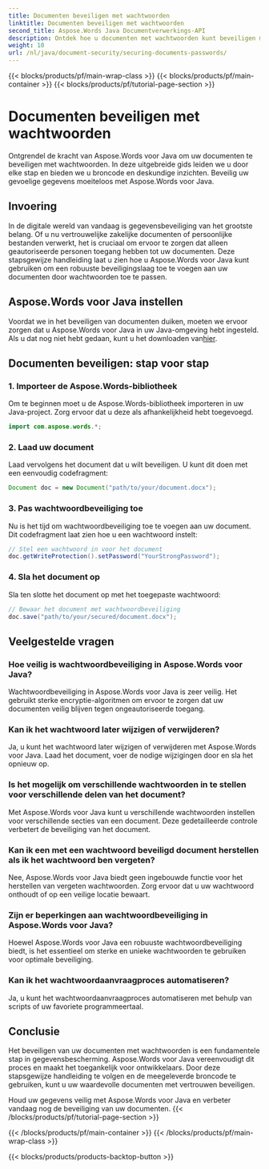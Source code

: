 ```yaml
---
title: Documenten beveiligen met wachtwoorden
linktitle: Documenten beveiligen met wachtwoorden
second_title: Aspose.Words Java Documentverwerkings-API
description: Ontdek hoe u documenten met wachtwoorden kunt beveiligen met Aspose.Words voor Java. Deze stapsgewijze handleiding bevat broncode en tips van experts. Houd uw gegevens beschermd.
weight: 10
url: /nl/java/document-security/securing-documents-passwords/
---
```


{{< blocks/products/pf/main-wrap-class >}}
{{< blocks/products/pf/main-container >}}
{{< blocks/products/pf/tutorial-page-section >}}

# Documenten beveiligen met wachtwoorden


Ontgrendel de kracht van Aspose.Words voor Java om uw documenten te beveiligen met wachtwoorden. In deze uitgebreide gids leiden we u door elke stap en bieden we u broncode en deskundige inzichten. Beveilig uw gevoelige gegevens moeiteloos met Aspose.Words voor Java.


## Invoering

In de digitale wereld van vandaag is gegevensbeveiliging van het grootste belang. Of u nu vertrouwelijke zakelijke documenten of persoonlijke bestanden verwerkt, het is cruciaal om ervoor te zorgen dat alleen geautoriseerde personen toegang hebben tot uw documenten. Deze stapsgewijze handleiding laat u zien hoe u Aspose.Words voor Java kunt gebruiken om een robuuste beveiligingslaag toe te voegen aan uw documenten door wachtwoorden toe te passen.

## Aspose.Words voor Java instellen

Voordat we in het beveiligen van documenten duiken, moeten we ervoor zorgen dat u Aspose.Words voor Java in uw Java-omgeving hebt ingesteld. Als u dat nog niet hebt gedaan, kunt u het downloaden van[hier](https://releases.aspose.com/words/java/).

## Documenten beveiligen: stap voor stap

### 1. Importeer de Aspose.Words-bibliotheek

Om te beginnen moet u de Aspose.Words-bibliotheek importeren in uw Java-project. Zorg ervoor dat u deze als afhankelijkheid hebt toegevoegd.

```java
import com.aspose.words.*;
```

### 2. Laad uw document

Laad vervolgens het document dat u wilt beveiligen. U kunt dit doen met een eenvoudig codefragment:

```java
Document doc = new Document("path/to/your/document.docx");
```

### 3. Pas wachtwoordbeveiliging toe

Nu is het tijd om wachtwoordbeveiliging toe te voegen aan uw document. Dit codefragment laat zien hoe u een wachtwoord instelt:

```java
// Stel een wachtwoord in voor het document
doc.getWriteProtection().setPassword("YourStrongPassword");
```

### 4. Sla het document op

Sla ten slotte het document op met het toegepaste wachtwoord:

```java
// Bewaar het document met wachtwoordbeveiliging
doc.save("path/to/your/secured/document.docx");
```

## Veelgestelde vragen

### Hoe veilig is wachtwoordbeveiliging in Aspose.Words voor Java?

Wachtwoordbeveiliging in Aspose.Words voor Java is zeer veilig. Het gebruikt sterke encryptie-algoritmen om ervoor te zorgen dat uw documenten veilig blijven tegen ongeautoriseerde toegang.

### Kan ik het wachtwoord later wijzigen of verwijderen?

Ja, u kunt het wachtwoord later wijzigen of verwijderen met Aspose.Words voor Java. Laad het document, voer de nodige wijzigingen door en sla het opnieuw op.

### Is het mogelijk om verschillende wachtwoorden in te stellen voor verschillende delen van het document?

Met Aspose.Words voor Java kunt u verschillende wachtwoorden instellen voor verschillende secties van een document. Deze gedetailleerde controle verbetert de beveiliging van het document.

### Kan ik een met een wachtwoord beveiligd document herstellen als ik het wachtwoord ben vergeten?

Nee, Aspose.Words voor Java biedt geen ingebouwde functie voor het herstellen van vergeten wachtwoorden. Zorg ervoor dat u uw wachtwoord onthoudt of op een veilige locatie bewaart.

### Zijn er beperkingen aan wachtwoordbeveiliging in Aspose.Words voor Java?

Hoewel Aspose.Words voor Java een robuuste wachtwoordbeveiliging biedt, is het essentieel om sterke en unieke wachtwoorden te gebruiken voor optimale beveiliging.

### Kan ik het wachtwoordaanvraagproces automatiseren?

Ja, u kunt het wachtwoordaanvraagproces automatiseren met behulp van scripts of uw favoriete programmeertaal.

## Conclusie

Het beveiligen van uw documenten met wachtwoorden is een fundamentele stap in gegevensbescherming. Aspose.Words voor Java vereenvoudigt dit proces en maakt het toegankelijk voor ontwikkelaars. Door deze stapsgewijze handleiding te volgen en de meegeleverde broncode te gebruiken, kunt u uw waardevolle documenten met vertrouwen beveiligen.

Houd uw gegevens veilig met Aspose.Words voor Java en verbeter vandaag nog de beveiliging van uw documenten.
{{< /blocks/products/pf/tutorial-page-section >}}

{{< /blocks/products/pf/main-container >}}
{{< /blocks/products/pf/main-wrap-class >}}

{{< blocks/products/products-backtop-button >}}
